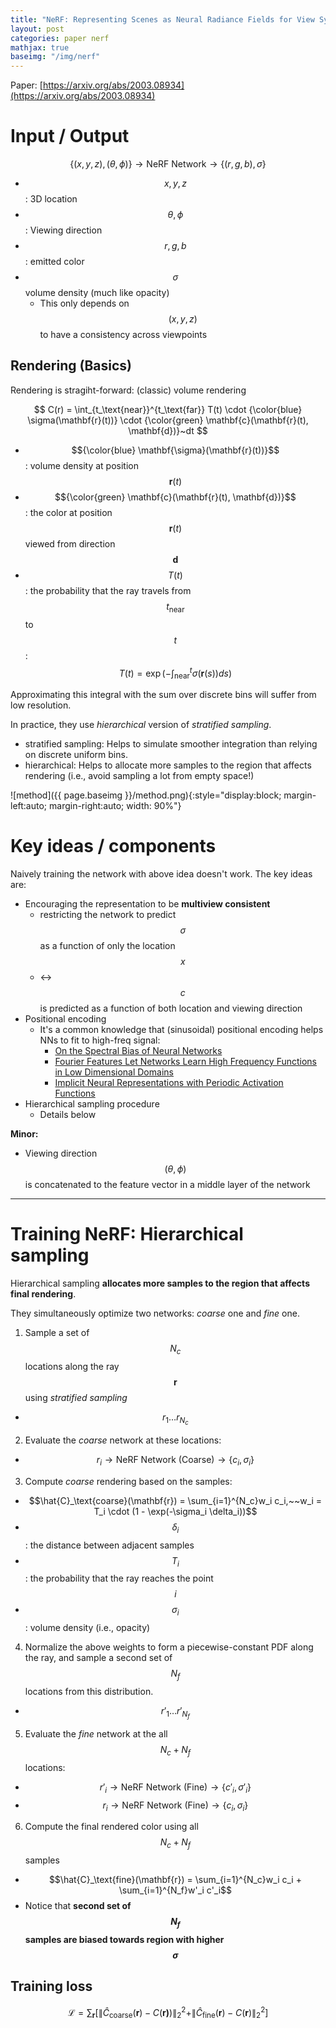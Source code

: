 ```yaml
---
title: "NeRF: Representing Scenes as Neural Radiance Fields for View Synthesis"
layout: post
categories: paper nerf
mathjax: true
baseimg: "/img/nerf"
---
```


Paper: [https://arxiv.org/abs/2003.08934](https://arxiv.org/abs/2003.08934)

<!-- # Notes -->
<!-- - Volume rendering is naturally differentiable (??) -->
<!-- - Static scene -\-> 5D func -\-> $$(\theta, \phi), (x, y, z)$$ and density -->
<!-- - (x, y, z, \theta, \phi) -\-> single volume density and view-dependent RGB color: Neural Radiance Field -->


# Input / Output
$$\{(x, y, z), (\theta, \phi)\} \rightarrow \text{NeRF Network} \rightarrow \{(r, g, b), \sigma\}$$
- $$x, y, z$$: 3D location
- $$\theta, \phi$$: Viewing direction
- $$r, g, b$$: emitted color
- $$\sigma$$ volume density (much like opacity)
  - This only depends on $$(x, y, z)$$ to have a consistency across viewpoints

## Rendering (Basics)
Rendering is stragiht-forward: (classic) volume rendering

$$
C(r) = \int_{t_\text{near}}^{t_\text{far}} T(t) \cdot {\color{blue} \sigma(\mathbf{r}(t))} \cdot {\color{green} \mathbf{c}(\mathbf{r}(t), \mathbf{d})}~dt
$$

- $${\color{blue} \mathbf{\sigma}(\mathbf{r}(t))}$$: volume density at position $$\mathbf{r}(t)$$
- $${\color{green} \mathbf{c}(\mathbf{r}(t), \mathbf{d})}$$: the color at position $$\mathbf{r}(t)$$ viewed from direction $$\mathbf{d}$$
- $$T(t)$$: the probability that the ray travels from $$t_\text{near}$$ to $$t$$: $$ T(t) = \exp (-\int_{\text{near}}^{t} \sigma(\mathbf{r}(s))ds) $$

Approximating this integral with the sum over discrete bins will suffer from low resolution.

In practice, they use _hierarchical_ version of _stratified sampling_.  
- stratified sampling: Helps to simulate smoother integration than relying on discrete uniform bins.
- hierarchical: Helps to allocate more samples to the region that affects rendering (i.e., avoid sampling a lot from empty space!)
<!-- In practice, they use a _stratified sampling_ approach with _quadrature_ rule discussed in the volume rendering literature. This emulates sampling from continuous positions, and perform volume rendering that takes into account the distance between adjacent samples. -->

<!-- But these are not very important. -->

![method]({{ page.baseimg }}/method.png){:style="display:block; margin-left:auto; margin-right:auto; width: 90%"}

# Key ideas / components
Naively training the network with above idea doesn't work. The key ideas are:
- Encouraging the representation to be **multiview consistent** 
  - restricting the network to predict $$\sigma$$ as a function of only the location $$x$$
  - <-> $$c$$ is predicted as a function of both location and viewing direction
- Positional encoding  
  - It's a common knowledge that (sinusoidal) positional encoding helps NNs to fit to high-freq signal:
    - [On the Spectral Bias of Neural Networks](https://arxiv.org/abs/1806.08734)
    - [Fourier Features Let Networks Learn High Frequency Functions in Low Dimensional Domains](https://arxiv.org/abs/2006.10739)
    - [Implicit Neural Representations with Periodic Activation Functions
](https://arxiv.org/abs/2006.09661)
- Hierarchical sampling procedure
  - Details below

**Minor:**  
- Viewing direction $$(\theta, \phi)$$ is concatenated to the feature vector in a middle layer of the network

---

# Training NeRF: Hierarchical sampling
<!-- - hierarchical sampling procedure -->
<!-- Motivation: we sample from free space or occluded regions that don't contribute to rendered image!! -->

Hierarchical sampling **allocates more samples to the region that affects final rendering**.

They simultaneously optimize two networks: _coarse_ one and _fine_ one.
1. Sample a set of $$N_c$$ locations along the ray $$\mathbf{r}$$ using _stratified sampling_
  - $$r_1 \ldots r_{N_c}$$
2. Evaluate the _coarse_ network at these locations:
  - $$r_i \rightarrow \text{NeRF Network (Coarse)} \rightarrow \{c_i, \sigma_i\}$$
3. Compute _coarse_ rendering based on the samples:
  - $$\hat{C}_\text{coarse}(\mathbf{r}) = \sum_{i=1}^{N_c}w_i c_i,~~w_i = T_i \cdot (1 - \exp(-\sigma_i \delta_i))$$  
  - $$\delta_i$$: the distance between adjacent samples
  - $$T_i$$: the probability that the ray reaches the point $$i$$
  - $$\sigma_i$$: volume density (i.e., opacity)

4. Normalize the above weights to form a piecewise-constant PDF along the ray, and sample a second set of $$N_f$$ locations from this distribution.
  - $$r'_1 \ldots r'_{N_f}$$
5. Evaluate the _fine_ network at the all $$N_c + N_f$$ locations:
  - $$r'_i \rightarrow \text{NeRF Network (Fine)} \rightarrow \{c'_i, \sigma'_i\}$$
  - $$r_i \rightarrow \text{NeRF Network (Fine)} \rightarrow \{c_i, \sigma_i\}$$

6. Compute the final rendered color using all $$N_c + N_f$$ samples
  - $$\hat{C}_\text{fine}(\mathbf{r}) = \sum_{i=1}^{N_c}w_i c_i + \sum_{i=1}^{N_f}w'_i c'_i$$  
  - Notice that **second set of $$N_f$$ samples are biased towards region with higher $$\sigma$$**

## Training loss

$$\mathcal{L} = \sum_{\mathbf{r}}[\|\hat{C}_\text{coarse}(\mathbf{r}) - C(\mathbf{r)})\|^2_2 + \|\hat{C}_\text{fine}(\mathbf{r}) - C(\mathbf{r})\|^2_2]$$

